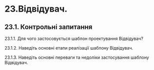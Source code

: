 # 23.Відвідувач.

## 23.1.	Контрольні запитання

23.1.1.	Для чого застосовується шаблон проектування Відвідувач?

23.1.2.	Наведіть основні етапи реалізації шаблону Відвідувач.

23.1.3.	Наведіть основні переваги та недоліки застосування шаблону Відвідувач.


